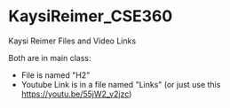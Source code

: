 # KaysiReimer_CSE360
Kaysi Reimer Files and Video Links

Both are in main class:
- File is named "H2"
- Youtube Link is in a file named "Links" (or just use this https://youtu.be/55jW2_v2jzc)
